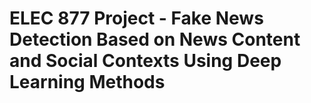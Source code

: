# ELEC 877 Project - Fake News Detection Based on News Content and Social Contexts Using Deep Learning Methods
